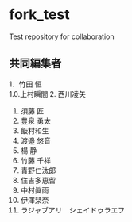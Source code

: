 # fork_test
Test repository for collaboration

## 共同編集者

1．竹田 恒  
1.0.上村瞬間
2. 西川凌矢
1. 須藤 匠  
1. 豊泉 勇太  
1. 飯村和生  
1. 渡邉 悠音  
1. 楊 静  
1. 竹藤 千祥  
1. 青野仁汰郎   
1. 住吉多恵留    
1. 中村眞雨  
1. 伊澤栞奈
1. ラジャブアリ　シェイドゥラエフ